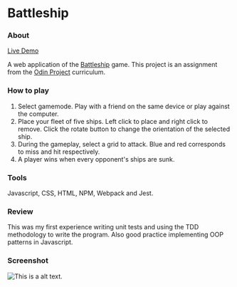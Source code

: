 # Battleship

### About

[Live Demo](https://akhantz250.github.io/odin-battleship/)

A web application of the [Battleship](<https://en.wikipedia.org/wiki/Battleship_(game)>) game. This project is an assignment from the [Odin Project](https://www.theodinproject.com/lessons/node-path-javascript-battleship) curriculum.

### How to play

1. Select gamemode. Play with a friend on the same device or play against the computer.
1. Place your fleet of five ships. Left click to place and right click to remove. Click the rotate button to change the orientation of the selected ship.
1. During the gameplay, select a grid to attack. Blue and red corresponds to miss and hit respectively.
1. A player wins when every opponent's ships are sunk.

### Tools

Javascript, CSS, HTML, NPM, Webpack and Jest.

### Review

This was my first experience writing unit tests and using the TDD methodology to write the program. Also good practice implementing OOP patterns in Javascript.

### Screenshot

![This is a alt text.](https://raw.githubusercontent.com/akhantz250/odin-battleship/main/screenshot.png 'Screenshot')

